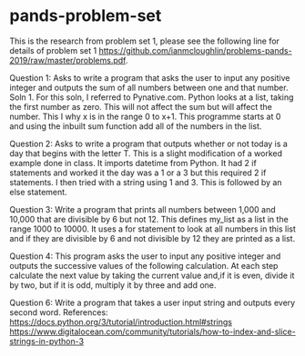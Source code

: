 # pands-problem-set
This is the research from problem set 1, please see the following line for details of problem set 1 https://github.com/ianmcloughlin/problems-pands-2019/raw/master/problems.pdf.

 Question 1: Asks to write a program that asks the user to input any positive integer and outputs the sum of all numbers between one and that number. 
 Soln 1. For this soln, I referred to Pynative.com. Python looks at a list, taking the first number as zero. This will not affect the sum but will affect the number. This I why x is in the range 0 to x+1. This programme starts at 0 and using the inbuilt sum function add all of the numbers in the list. 

 Question 2: Asks to write a program that outputs whether or not today is a day that begins with the letter T. This is a slight modification of a worked example done in class. It imports datetime from Python. It had 2 if statements and worked it the day was a 1 or a 3 but this required 2 if statements. I then tried with a string using 1 and 3. This is followed by an else statement. 

 Question 3: Write a program that prints all numbers between 1,000 and 10,000 that are divisible by 6 but not 12.  This defines my_list as a list in the range 1000 to 10000. It uses a for statement to look at all numbers in this list and if they are divisible by 6 and not divisible by 12 they are printed as a list.  

Question 4: This program asks the user to input any positive integer and outputs the successive values of the following calculation. At each step calculate the next value by taking the current value and,if it is even, divide it by two, but if it is odd, multiply it by three and add one.

Question 6: Write a program that takes a user input string and outputs every second word.
References: 
https://docs.python.org/3/tutorial/introduction.html#strings
https://www.digitalocean.com/community/tutorials/how-to-index-and-slice-strings-in-python-3
    